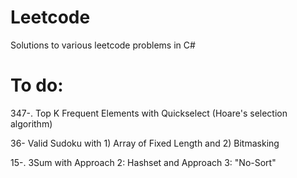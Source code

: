 # Leetcode
Solutions to various leetcode problems in C#

# To do: 

347-. Top K Frequent Elements with Quickselect (Hoare's selection algorithm)

36- Valid Sudoku with 1) Array of Fixed Length and 2) Bitmasking

15-. 3Sum with Approach 2: Hashset and Approach 3: "No-Sort"
